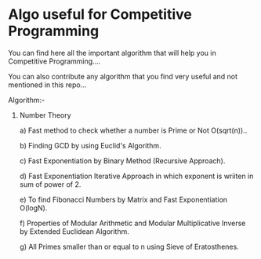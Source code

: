 # Algo useful for Competitive Programming

You can find here all the important algorithm that will help you in Competitive Programming....

You can also contribute any algorithm that you find very useful and not mentioned in this repo...

Algorithm:- 

1) Number Theory

	a) Fast method to check whether a number is Prime or Not O(sqrt(n))..

	b) Finding GCD by using Euclid's Algorithm.

	c) Fast Exponentiation by Binary Method (Recursive Approach).

	d) Fast Exponentiation Iterative Approach in which exponent is wriiten in sum of power of 2.

	e) To find Fibonacci Numbers by Matrix and Fast Exponentiation O(logN).

	f) Properties of Modular Arithmetic and Modular Multiplicative Inverse by Extended Euclidean Algorithm.

	g) All Primes smaller than or equal to n using Sieve of Eratosthenes.
 

